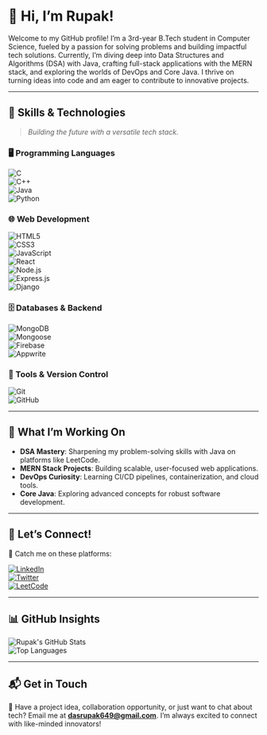 # 👋 Hi, I’m Rupak!

Welcome to my GitHub profile! I’m a 3rd-year B.Tech student in Computer Science, fueled by a passion for solving problems and building impactful tech solutions. Currently, I’m diving deep into Data Structures and Algorithms (DSA) with Java, crafting full-stack applications with the MERN stack, and exploring the worlds of DevOps and Core Java. I thrive on turning ideas into code and am eager to contribute to innovative projects.

---

## 🚀 Skills & Technologies

> *Building the future with a versatile tech stack.*

### 🖥️ Programming Languages
![C](https://raw.githubusercontent.com/devicons/devicon/master/icons/c/c-original.svg)  
![C++](https://raw.githubusercontent.com/devicons/devicon/master/icons/cplusplus/cplusplus-original.svg)  
![Java](https://raw.githubusercontent.com/devicons/devicon/master/icons/java/java-original.svg)  
![Python](https://raw.githubusercontent.com/devicons/devicon/master/icons/python/python-original.svg)  

### 🌐 Web Development
![HTML5](https://raw.githubusercontent.com/devicons/devicon/master/icons/html5/html5-original.svg)  
![CSS3](https://raw.githubusercontent.com/devicons/devicon/master/icons/css3/css3-original.svg)  
![JavaScript](https://raw.githubusercontent.com/devicons/devicon/master/icons/javascript/javascript-original.svg)  
![React](https://raw.githubusercontent.com/devicons/devicon/master/icons/react/react-original.svg)  
![Node.js](https://raw.githubusercontent.com/devicons/devicon/master/icons/nodejs/nodejs-original.svg)  
![Express.js](https://raw.githubusercontent.com/devicons/devicon/master/icons/express/express-original.svg)  
![Django](https://raw.githubusercontent.com/devicons/devicon/master/icons/django/django-original.svg)  

### 🗄️ Databases & Backend
![MongoDB](https://raw.githubusercontent.com/devicons/devicon/master/icons/mongodb/mongodb-original.svg)  
![Mongoose](https://raw.githubusercontent.com/devicons/devicon/master/icons/mongoose/mongoose-original.svg)  
![Firebase](https://raw.githubusercontent.com/devicons/devicon/master/icons/firebase/firebase-plain.svg)  
![Appwrite](https://raw.githubusercontent.com/devicons/devicon/master/icons/appwrite/appwrite-original.svg)  

### 🔧 Tools & Version Control
![Git](https://raw.githubusercontent.com/devicons/devicon/master/icons/git/git-original.svg)  
![GitHub](https://raw.githubusercontent.com/devicons/devicon/master/icons/github/github-original.svg)  

---

## 🌟 What I’m Working On

- **DSA Mastery**: Sharpening my problem-solving skills with Java on platforms like LeetCode.  
- **MERN Stack Projects**: Building scalable, user-focused web applications.  
- **DevOps Curiosity**: Learning CI/CD pipelines, containerization, and cloud tools.  
- **Core Java**: Exploring advanced concepts for robust software development.

---

## 📢 Let’s Connect!

📍 Catch me on these platforms:

[![LinkedIn](https://img.shields.io/badge/-LinkedIn-0A66C2?style=for-the-badge&logo=linkedin&logoColor=white)](https://www.linkedin.com/in/rupak-das-9b0653253)  
[![Twitter](https://img.shields.io/badge/-Twitter-1DA1F2?style=for-the-badge&logo=twitter&logoColor=white)](https://x.com/RupakDas21?s=08)  
[![LeetCode](https://img.shields.io/badge/-LeetCode-FFA116?style=for-the-badge&logo=leetcode&logoColor=black)](https://leetcode.com/u/Rupak18/)  

---

## 📊 GitHub Insights

![Rupak's GitHub Stats](https://github-readme-stats.vercel.app/api?username=Rupak-18&show_icons=true&theme=radical)  
![Top Languages](https://github-readme-stats.vercel.app/api/top-langs/?username=Rupak-18&layout=compact&theme=radical)  

---

## 📬 Get in Touch

📩 Have a project idea, collaboration opportunity, or just want to chat about tech? Email me at **[dasrupak649@gmail.com](mailto:dasrupak649@gmail.com)**. I’m always excited to connect with like-minded innovators!